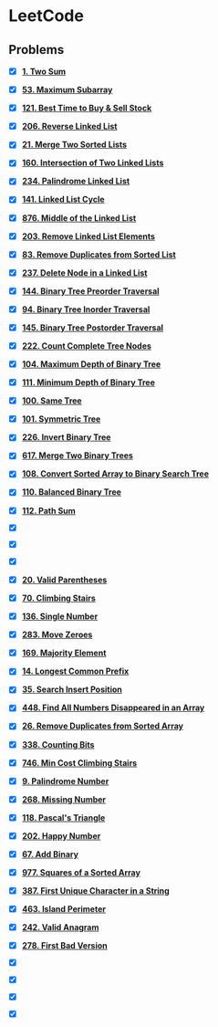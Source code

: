 # LeetCode

## Problems

- [x] **[1. Two Sum](https://leetcode.com/problems/two-sum/)**
- [x] **[53. Maximum Subarray](https://leetcode.com/problems/maximum-subarray/description/)**
- [x] **[121. Best Time to Buy & Sell Stock](https://leetcode.com/problems/best-time-to-buy-and-sell-stock/description/)**
- [x] **[206. Reverse Linked List](https://leetcode.com/problems/reverse-linked-list/description/)**
- [x] **[21. Merge Two Sorted Lists](https://leetcode.com/problems/merge-two-sorted-lists/description/)**
- [x] **[160. Intersection of Two Linked Lists](https://leetcode.com/problems/intersection-of-two-linked-lists/description/)**
- [x] **[234. Palindrome Linked List](https://leetcode.com/problems/palindrome-linked-list/description/)**
- [x] **[141. Linked List Cycle](https://leetcode.com/problems/linked-list-cycle/description/)**
- [x] **[876. Middle of the Linked List](https://leetcode.com/problems/middle-of-the-linked-list/description/)**
- [x] **[203. Remove Linked List Elements](https://leetcode.com/problems/remove-linked-list-elements/description/)**
- [x] **[83. Remove Duplicates from Sorted List](https://leetcode.com/problems/remove-duplicates-from-sorted-list/description/)**
- [x] **[237. Delete Node in a Linked List](https://leetcode.com/problems/delete-node-in-a-linked-list/description/)**
- [x] **[144. Binary Tree Preorder Traversal](https://leetcode.com/problems/binary-tree-preorder-traversal/description/)**
- [x] **[94. Binary Tree Inorder Traversal](https://leetcode.com/problems/binary-tree-inorder-traversal/description/)**
- [x] **[145. Binary Tree Postorder Traversal](https://leetcode.com/problems/binary-tree-postorder-traversal/description/)**
- [x] **[222. Count Complete Tree Nodes](https://leetcode.com/problems/count-complete-tree-nodes/description/)**
- [x] **[104. Maximum Depth of Binary Tree](https://leetcode.com/problems/maximum-depth-of-binary-tree/description/)**
- [x] **[111. Minimum Depth of Binary Tree](https://leetcode.com/problems/minimum-depth-of-binary-tree/description/)**
- [x] **[100. Same Tree](https://leetcode.com/problems/same-tree/description/)**
- [x] **[101. Symmetric Tree](https://leetcode.com/problems/symmetric-tree/description/)**
- [x] **[226. Invert Binary Tree](https://leetcode.com/problems/invert-binary-tree/description/)**
- [x] **[617. Merge Two Binary Trees](https://leetcode.com/problems/merge-two-binary-trees/description/)**
- [x] **[108. Convert Sorted Array to Binary Search Tree](https://leetcode.com/problems/convert-sorted-array-to-binary-search-tree/description/)**
- [x] **[110. Balanced Binary Tree](https://leetcode.com/problems/balanced-binary-tree/description/)**
- [x] **[112. Path Sum](https://leetcode.com/problems/path-sum/description/)**
- [x] **[]()**
- [x] **[]()**
- [x] **[]()**
- [x] **[20. Valid Parentheses](https://leetcode.com/problems/valid-parentheses/description/)**
- [x] **[70. Climbing Stairs](https://leetcode.com/problems/climbing-stairs/description/)**
- [x] **[136. Single Number](https://leetcode.com/problems/single-number/description/)**
- [x] **[283. Move Zeroes](https://leetcode.com/problems/move-zeroes/description/)**
- [x] **[169. Majority Element](https://leetcode.com/problems/majority-element/description/)**
- [x] **[14. Longest Common Prefix](https://leetcode.com/problems/longest-common-prefix/description/)**
- [x] **[35. Search Insert Position](https://leetcode.com/problems/search-insert-position/description/)**
- [x] **[448. Find All Numbers Disappeared in an Array](https://leetcode.com/problems/find-all-numbers-disappeared-in-an-array/description/)**
- [x] **[26. Remove Duplicates from Sorted Array](https://leetcode.com/problems/remove-duplicates-from-sorted-array/description/)**
- [x] **[338. Counting Bits](https://leetcode.com/problems/counting-bits/description/)**
- [x] **[746. Min Cost Climbing Stairs](https://leetcode.com/problems/min-cost-climbing-stairs/description/)**
- [x] **[9. Palindrome Number](https://leetcode.com/problems/palindrome-number/)**
- [x] **[268. Missing Number](https://leetcode.com/problems/missing-number/description/)**
- [x] **[118. Pascal's Triangle](https://leetcode.com/problems/pascals-triangle/description/)**
- [x] **[202. Happy Number](https://leetcode.com/problems/happy-number/description/)**
- [x] **[67. Add Binary](https://leetcode.com/problems/add-binary/description/)**
- [x] **[977. Squares of a Sorted Array](https://leetcode.com/problems/squares-of-a-sorted-array/description/)**
- [x] **[387. First Unique Character in a String](https://leetcode.com/problems/first-unique-character-in-a-string/)**
- [x] **[463. Island Perimeter](https://leetcode.com/problems/island-perimeter/description/)**
- [x] **[242. Valid Anagram](https://leetcode.com/problems/valid-anagram/description/)**
- [x] **[278. First Bad Version](https://leetcode.com/problems/first-bad-version/description/)**
- [x] **[]()**
- [x] **[]()**
- [x] **[]()**
- [x] **[]()**




